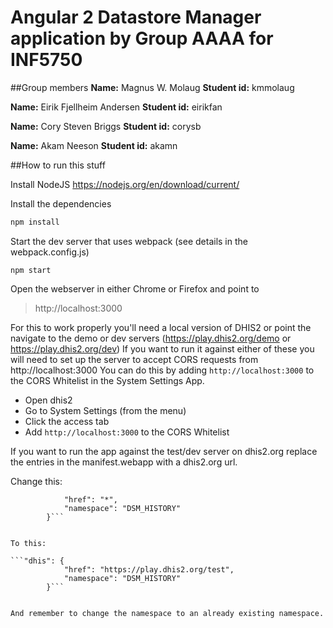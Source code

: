 # Angular 2 Datastore Manager application by Group AAAA for INF5750

##Group members
**Name:** Magnus W. Molaug
**Student id:** kmmolaug

**Name:** Eirik Fjellheim Andersen
**Student id:** eirikfan

**Name:** Cory Steven Briggs
**Student id:** corysb

**Name:** Akam Neeson
**Student id:** akamn



##How to run this stuff

Install NodeJS
https://nodejs.org/en/download/current/

Install the dependencies
```bash
npm install
```

Start the dev server that uses webpack (see details in the webpack.config.js)
```
npm start
```

Open the webserver in either Chrome or Firefox and point to
> http://localhost:3000

For this to work properly you'll need a local version of DHIS2 or point the navigate to the demo or dev servers (https://play.dhis2.org/demo or https://play.dhis2.org/dev)
If you want to run it against either of these you will need to set up the server to accept CORS requests from http://localhost:3000
You can do this by adding `http://localhost:3000` to the CORS Whitelist in the System Settings App.

- Open dhis2
- Go to System Settings (from the menu)
- Click the access tab
- Add `http://localhost:3000` to the CORS Whitelist

If you want to run the app against the test/dev server on dhis2.org replace the entries in the manifest.webapp with a dhis2.org url.

Change this:

```"dhis": {
            "href": "*",
            "namespace": "DSM_HISTORY"
        }```


To this:

```"dhis": {
            "href": "https://play.dhis2.org/test",
            "namespace": "DSM_HISTORY"
        }```


And remember to change the namespace to an already existing namespace.